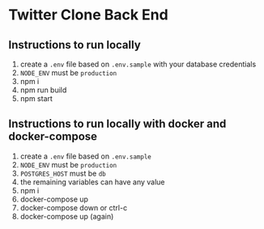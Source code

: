# Twitter Clone Back End

## Instructions to run locally

1. create a `.env` file based on `.env.sample` with your database credentials
1. `NODE_ENV` must be `production`
1. npm i
1. npm run build
1. npm start

## Instructions to run locally with docker and docker-compose

1. create a `.env` file based on `.env.sample`
1. `NODE_ENV` must be `production`
1. `POSTGRES_HOST` must be `db`
1. the remaining variables can have any value
1. npm i
1. docker-compose up
1. docker-compose down or ctrl-c
1. docker-compose up (again)
